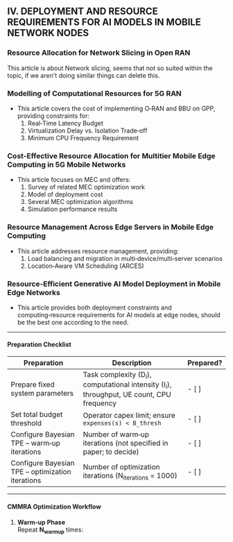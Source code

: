 ## IV. DEPLOYMENT AND RESOURCE REQUIREMENTS FOR AI MODELS IN MOBILE NETWORK NODES

### Resource Allocation for Network Slicing in Open RAN  
This article is about Network slicing, seems that not so suited within the topic, if we aren't doing similar things can delete this.

### Modelling of Computational Resources for 5G RAN  
- This article covers the cost of implementing O‑RAN and BBU on GPP, providing constraints for:  
  1. Real‑Time Latency Budget  
  2. Virtualization Delay vs. Isolation Trade‑off  
  3. Minimum CPU Frequency Requirement  

### Cost‑Effective Resource Allocation for Multitier Mobile Edge Computing in 5G Mobile Networks  
- This article focuses on MEC and offers:  
  1. Survey of related MEC optimization work  
  2. Model of deployment cost  
  3. Several MEC optimization algorithms  
  4. Simulation performance results  

### Resource Management Across Edge Servers in Mobile Edge Computing  
- This article addresses resource management, providing:  
  1. Load balancing and migration in multi‑device/multi‑server scenarios  
  2. Location‑Aware VM Scheduling (ARCES)  

### Resource‑Efficient Generative AI Model Deployment in Mobile Edge Networks  
- This article provides both deployment constraints and computing‑resource requirements for AI models at edge nodes, should be the best one according to the need.

---

#### Preparation Checklist

| Preparation                                     | Description                                                                                     | Prepared? |
|-------------------------------------------------|-------------------------------------------------------------------------------------------------|-----------|
| Prepare fixed system parameters                 | Task complexity (D<sub>i</sub>), computational intensity (I<sub>i</sub>), throughput, UE count, CPU frequency | - [ ]     |
| Set total budget threshold                      | Operator capex limit; ensure `expenses(s) < B_thresh`                                           | - [ ]     |
| Configure Bayesian TPE – warm‑up iterations     | Number of warm‑up iterations (not specified in paper; to decide)                                | - [ ]     |
| Configure Bayesian TPE – optimization iterations| Number of optimization iterations (N<sub>iterations</sub> = 1000)                               | - [ ]     |

---

#### CMMRA Optimization Workflow

1. **Warm‑up Phase**  
   Repeat **N<sub>warmup</sub>** times:  
